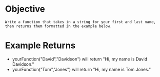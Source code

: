 # Objective
    Write a function that takes in a string for your first and last name, then returns them formatted in the example below.

# Example Returns
* yourFunction("David","Davidson") will return "Hi, my name is David Davidson."
* yourFunction("Tom","Jones") will return "Hi, my name is Tom Jones."